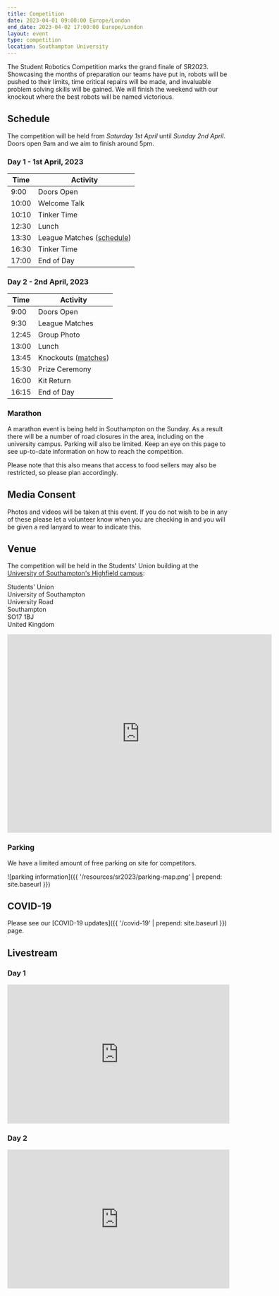 ```yaml
---
title: Competition
date: 2023-04-01 09:00:00 Europe/London
end_date: 2023-04-02 17:00:00 Europe/London
layout: event
type: competition
location: Southampton University
---
```


The Student Robotics Competition marks the grand finale of SR2023. Showcasing the months of preparation our teams have put in, robots will be pushed to their limits, time critical repairs will be made, and invaluable problem solving skills will be gained. We will finish the weekend with our knockout where the best robots will be named victorious.

## Schedule

The competition will be held from *Saturday 1st April* until *Sunday 2nd April*. Doors open 9am and we aim to finish around 5pm.

### Day 1 - 1st April, 2023

Time | Activity
--- | ---
9:00 | Doors Open
10:00 | Welcome Talk
10:10 | Tinker Time
12:30 | Lunch
13:30 | League Matches ([schedule][league-schedule])
16:30 | Tinker Time
17:00 | End of Day

### Day 2 - 2nd April, 2023

Time | Activity
--- | ---
9:00 | Doors Open
9:30 | League Matches
12:45 | Group Photo
13:00 | Lunch
13:45 | Knockouts ([matches][knockouts-schedule])
15:30 | Prize Ceremony
16:00 | Kit Return
16:15 | End of Day

### Marathon

A marathon event is being held in Southampton on the Sunday. As a result there will be a number of road closures in the area, including on the university campus. Parking will also be limited. Keep an eye on this page to see up-to-date information on how to reach the competition.

Please note that this also means that access to food sellers may also be restricted, so please plan accordingly.

## Media Consent

Photos and videos will be taken at this event. If you do not wish to be in any of these please let a volunteer know when you are checking in and you will be given a red lanyard to wear to indicate this.

## Venue

The competition will be held in the Students' Union building at the [University of Southampton's Highfield campus][soton-campus-directions]:

Students' Union<br>
University of Southampton<br>
University Road<br>
Southampton<br>
SO17 1BJ<br>
United Kingdom<br>

<iframe title="Map highlighting the location of the venue" src="https://www.google.com/maps/embed?pb=!1m18!1m12!1m3!1d2514.4224296392836!2d-1.399433684090786!3d50.934400360256014!2m3!1f0!2f0!3f0!3m2!1i1024!2i768!4f13.1!3m3!1m2!1s0x487473f7089148ab%3A0xaeeea75e9ec72c88!2sUniversity+of+Southampton+Students&#39;+Union+(SUSU)!5e0!3m2!1sen!2suk!4v1551272133022" width="600" height="450" frameborder="0" style="border:0" allowfullscreen></iframe>

### Parking

We have a limited amount of free parking on site for competitors.

![parking information]({{ '/resources/sr2023/parking-map.png' | prepend: site.baseurl }})

## COVID-19

Please see our [COVID-19 updates]({{ '/covid-19' | prepend: site.baseurl }}) page.

## Livestream

### Day 1

<iframe
  title="SR2023 Competition Day 1"
  width="100%"
  height="315"
  src="https://www.youtube.com/embed/TxbfE9es-EY"
  frameborder="0"
  allow="accelerometer; autoplay; encrypted-media; gyroscope; picture-in-picture"
  allowfullscreen
></iframe>

### Day 2

<iframe
  title="SR2023 Competition Day 2"
  width="100%"
  height="315"
  src="https://www.youtube.com/embed/Z3Y-bUSGw34"
  frameborder="0"
  allow="accelerometer; autoplay; encrypted-media; gyroscope; picture-in-picture"
  allowfullscreen
></iframe>

[league-schedule]: https://studentrobotics.org/comp/schedule
[knockouts-schedule]: https://studentrobotics.org/comp/knockout
[soton-campus-directions]: https://www.southampton.ac.uk/student-life/campuses/highfield
